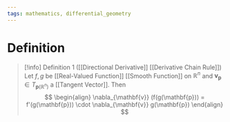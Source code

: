 ```yaml
---
tags: mathematics, differential_geometry
---
```


# Definition

> [!info] Definition 1 ([[Directional Derivative]] [[Derivative Chain Rule]])
>Let $f, g$ be [[Real-Valued Function]] [[Smooth Function]] on $\mathbb{R}^n$ and $\mathbf{v}_{\mathbf{p}} \in T_{\mathbf{p}(\mathbb{R}^n)}$ a [[Tangent Vector]]. Then
> $$
> \begin{align}
> \nabla_{\mathbf{v}} (f(g(\mathbf{p})) = f'(g(\mathbf{p})) \cdot \nabla_{\mathbf{v}} g(\mathbf{p})
> \end{align}
> $$